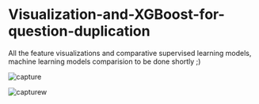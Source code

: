 # Visualization-and-XGBoost-for-question-duplication
All the feature visualizations and comparative supervised learning models, machine learning models comparision to be done shortly ;) 

![capture](https://user-images.githubusercontent.com/24986485/39051991-253cbe6e-44ca-11e8-8fb5-239c93c54c84.JPG)

![capturew](https://user-images.githubusercontent.com/24986485/39051992-2587aa28-44ca-11e8-984c-fefd48e66406.JPG)

